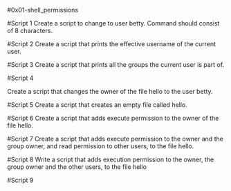 #0x01-shell_permissions

#Script 1 
Create a script to change to user betty. Command should consist of 8 characters.

#Script 2
Create a script that prints the effective username of the current user.

#Script 3
Create a script that prints all the groups the current user is part of.

#Script 4

Create a script that changes the owner of the file hello to the user betty.

#Script 5
Create a script that creates an empty file called hello.

#Script 6
Create a script that adds execute permission to the owner of the file hello.

#Script 7
Create a script that adds execute permission to the owner and the group owner, and read permission to other users, to the file hello.

#Script 8
Write a script that adds execution permission to the owner, the group owner and the other users, to the file hello

#Script 9

